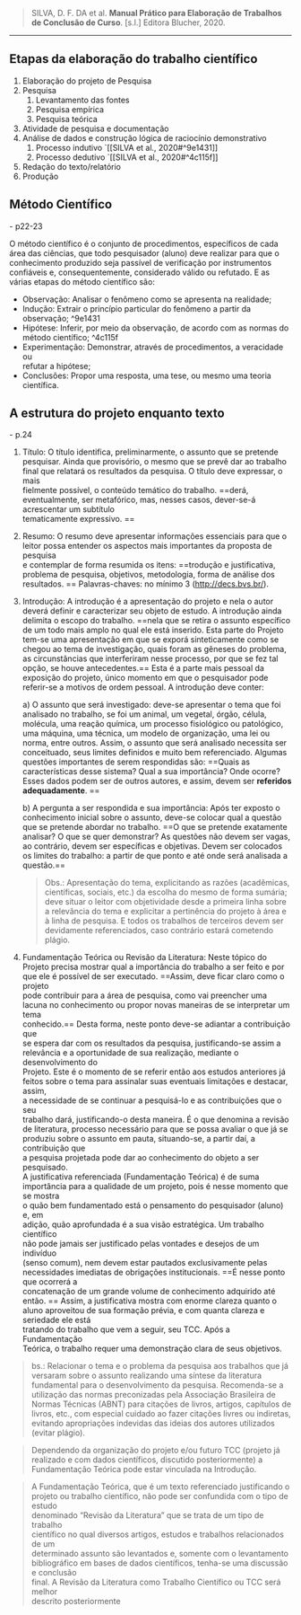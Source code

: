 > SILVA, D. F. DA et al. **Manual Prático para Elaboração de Trabalhos de Conclusão de Curso**. \[s.l.\] Editora Blucher, 2020.

---

## Etapas da elaboração do trabalho científico
1. Elaboração do projeto de Pesquisa
2. Pesquisa
	1. Levantamento das fontes
	2. Pesquisa empírica
	3. Pesquisa teórica
3. Atividade de pesquisa e documentação
4. Análise de dados e construção lógica de raciocínio demonstrativo
	1. Processo indutivo `[[SILVA et al., 2020#^9e1431]]
	2. Processo dedutivo `[[SILVA et al., 2020#^4c115f]]
5. Redação do texto/relatório
6. Produção

## Método Científico
\- p22-23

O método científico é o conjunto de procedimentos, específicos de cada  
área das ciências, que todo pesquisador (aluno) deve realizar para que o conhecimento produzido seja passível de verificação por instrumentos confiáveis e,  consequentemente, considerado válido ou refutado. E as várias etapas do método científico são: 
* Observação: Analisar o fenômeno como se apresenta na realidade;  
* Indução: Extrair o princípio particular do fenômeno a partir da observação;   ^9e1431
* Hipótese: Inferir, por meio da observação, de acordo com as normas do  método científico; ^4c115f
* Experimentação: Demonstrar, através de procedimentos, a veracidade ou  
refutar a hipótese; 
* Conclusões: Propor uma resposta, uma tese, ou mesmo uma teoria científica.


##   A estrutura do projeto enquanto texto
\- p.24

 1. Título: O título identifica, preliminarmente, o assunto que se pretende  
pesquisar. Ainda que provisório, o mesmo que se prevê dar ao trabalho  
final que relatará os resultados da pesquisa. O título deve expressar, o mais  
fielmente possível, o conteúdo temático do trabalho. ==derá, eventualmente, ser metafórico, mas, nesses casos, dever-se-á acrescentar um subtítulo  
tematicamente expressivo. ==


2. Resumo: O resumo deve apresentar informações essenciais para que o  
leitor possa entender os aspectos mais importantes da proposta de pesquisa  
e contemplar de forma resumida os itens: ==trodução e justificativa, problema de pesquisa, objetivos, metodologia, forma de análise dos resultados.  ==
Palavras-chaves: no mínimo 3 (http://decs.bvs.br/).  


3. Introdução: A introdução é a apresentação do projeto e nela o autor deverá definir e caracterizar seu objeto de estudo. A introdução ainda delimita o escopo do trabalho. ==nela que se retira o assunto específico de um todo mais amplo no qual ele está inserido. Esta parte do Projeto tem-se uma apresentação em que se exporá sinteticamente como se chegou ao tema de investigação, quais foram as gêneses do problema, as circunstâncias que interferiram nesse processo, por que se fez tal opção, se houve antecedentes.== Esta é a parte mais pessoal da exposição do projeto, único momento em que o pesquisador pode referir-se a motivos de ordem pessoal. A introdução deve conter:


   a) O assunto que será investigado: deve-se apresentar o tema que foi analisado no trabalho, se foi um animal, um vegetal, órgão, célula, molécula, uma reação química, um processo fisiológico ou patológico, uma máquina, uma técnica, um modelo de organização, uma lei ou norma, entre outros.  Assim, o assunto que será analisado necessita ser conceituado, seus limites definidos e muito bem referenciado. Algumas questões importantes de  serem respondidas são: ==Quais as características desse sistema? Qual a sua  importância? Onde ocorre? Esses dados podem ser de outros autores, e  assim, devem ser **referidos adequadamente**.  ==
   
   b) A pergunta a ser respondida e sua importância: Após ter exposto o conhecimento inicial sobre o assunto, deve-se colocar qual a questão que se  pretende abordar no trabalho. ==O que se pretende exatamente analisar? O  que se quer demonstrar? As questões não devem ser vagas, ao contrário,  devem ser específicas e objetivas. Devem ser colocados os limites do trabalho: a partir de que ponto e até onde será analisada a questão.==
   
   >    Obs.: Apresentação do tema, explicitando as razões (acadêmicas, científicas, sociais, etc.) da escolha do mesmo de forma sumária; deve situar o  leitor com objetividade desde a primeira linha sobre a relevância do tema e  explicitar a pertinência do projeto à área e à linha de pesquisa. E todos os  trabalhos de terceiros devem ser devidamente referenciados, caso contrário estará cometendo plágio.


 4. Fundamentação Teórica ou Revisão da Literatura: Neste tópico do  
Projeto precisa mostrar qual a importância do trabalho a ser feito e por  
que ele é possível de ser executado. ==Assim, deve ficar claro como o projeto  
pode contribuir para a área de pesquisa, como vai preencher uma lacuna no conhecimento ou propor novas maneiras de se interpretar um tema  
conhecido.== Desta forma, neste ponto deve-se adiantar a contribuição que  
se espera dar com os resultados da pesquisa, justificando-se assim a relevância e a oportunidade de sua realização, mediante o desenvolvimento do  
Projeto. Este é o momento de se referir então aos estudos anteriores já feitos sobre o tema para assinalar suas eventuais limitações e destacar, assim,  
a necessidade de se continuar a pesquisá-lo e as contribuições que o seu  
trabalho dará, justificando-o desta maneira. É o que denomina a revisão de    literatura, processo necessário para que se possa avaliar o que já se produziu sobre o assunto em pauta, situando-se, a partir daí, a contribuição que  
a pesquisa projetada pode dar ao conhecimento do objeto a ser pesquisado.  
A justificativa referenciada (Fundamentação Teórica) é de suma importância para a qualidade de um projeto, pois é nesse momento que se mostra  
o quão bem fundamentado está o pensamento do pesquisador (aluno) e, em  
adição, quão aprofundada é a sua visão estratégica. Um trabalho científico  
não pode jamais ser justificado pelas vontades e desejos de um indivíduo  
(senso comum), nem devem estar pautados exclusivamente pelas necessidades imediatas de obrigações institucionais. ==É nesse ponto que ocorrerá a  
concatenação de um grande volume de conhecimento adquirido até então.  ==
Assim, a justificativa mostra com enorme clareza quanto o aluno aproveitou de sua formação prévia, e com quanta clareza e seriedade ele está  
tratando do trabalho que vem a seguir, seu TCC. Após a Fundamentação  
Teórica, o trabalho requer uma demonstração clara de seus objetivos.

>    bs.: Relacionar o tema e o problema da pesquisa aos trabalhos que já versaram sobre o assunto realizando uma síntese da literatura fundamental para o  desenvolvimento da pesquisa. Recomenda-se a utilização das normas preconizadas pela Associação Brasileira de Normas Técnicas (ABNT) para citações de livros, artigos, capítulos de livros, etc., com especial cuidado ao fazer citações livres ou indiretas, evitando apropriações indevidas das ideias dos autores utilizados (evitar plágio).  

> Dependendo da organização do projeto e/ou futuro TCC (projeto já realizado e com dados científicos, discutido posteriormente) a Fundamentação  Teórica pode estar vinculada na Introdução.  

> A Fundamentação Teórica, que é um texto referenciado justificando o  
projeto ou trabalho científico, não pode ser confundida com o tipo de estudo  
denominado “Revisão da Literatura” que se trata de um tipo de trabalho  
científico no qual diversos artigos, estudos e trabalhos relacionados de um  
determinado assunto são levantados e, somente com o levantamento bibliográfico em bases de dados científicos, tenha-se uma discussão e conclusão  
final. A Revisão da Literatura como Trabalho Científico ou TCC será melhor  
descrito posteriormente